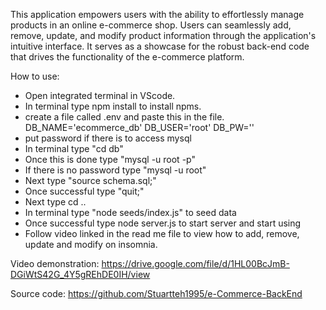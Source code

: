 This application empowers users with the ability to effortlessly manage products in an online e-commerce shop. Users can seamlessly add, remove, update, and modify product information through the application's intuitive interface. It serves as a showcase for the robust back-end code that drives the functionality of the e-commerce platform.

How to use:
- Open integrated terminal in VScode.
- In terminal type npm install to install npms.
- create a file called .env and paste this in the file.
DB_NAME='ecommerce_db'
DB_USER='root'
DB_PW=''
- put password if there is to access mysql 
- In terminal type "cd db"
- Once this is done type "mysql -u root -p"
- If there is no password type "mysql -u root"
- Next type "source schema.sql;"
- Once successful type "quit;"
- Next type cd ..
- In terminal type "node seeds/index.js" to seed data
- Once successful type node server.js to start server and start using 
- Follow video linked in the read me file to view how to add, remove, update and modify on insomnia. 

Video demonstration: https://drive.google.com/file/d/1HL00BcJmB-DGiWtS42G_4Y5gREhDE0IH/view

Source code: https://github.com/Stuartteh1995/e-Commerce-BackEnd
